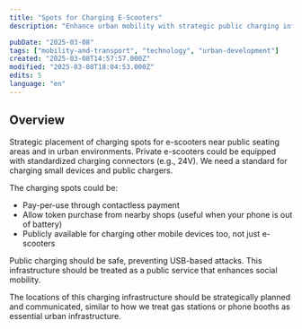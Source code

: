 ```yaml
---
title: "Spots for Charging E-Scooters"
description: "Enhance urban mobility with strategic public charging infrastructure for e-scooters and mobile devices."

pubDate: "2025-03-08"
tags: ["mobility-and-transport", "technology", "urban-development"]
created: "2025-03-08T14:57:57.000Z"
modified: "2025-03-08T18:04:53.000Z"
edits: 5
language: "en"
---
```


## Overview

Strategic placement of charging spots for e-scooters near public seating areas and in urban environments. Private e-scooters could be equipped with standardized charging connectors (e.g., 24V). We need a standard for charging small devices and public chargers.

The charging spots could be:
- Pay-per-use through contactless payment
- Allow token purchase from nearby shops (useful when your phone is out of battery)
- Publicly available for charging other mobile devices too, not just e-scooters

Public charging should be safe, preventing USB-based attacks. This infrastructure should be treated as a public service that enhances social mobility.

The locations of this charging infrastructure should be strategically planned and communicated, similar to how we treat gas stations or phone booths as essential urban infrastructure.